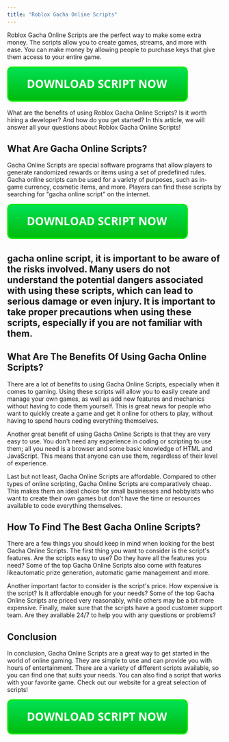 ```yaml
---
title: "Roblox Gacha Online Scripts"
---
```


Roblox Gacha Online Scripts are the perfect way to make some extra money. The scripts allow you to create games, streams, and more with ease. You can make money by allowing people to purchase keys that give them access to your entire game.

[![script button](https://github.com/robloxpaste/robloxpaste.github.io/blob/main/script_button.png?raw=true)](https://rbxpaste.com/latest-script)


What are the benefits of using Roblox Gacha Online Scripts? Is it worth hiring a developer? And how do you get started? In this article, we will answer all your questions about Roblox Gacha Online Scripts!

## What Are Gacha Online Scripts?

Gacha Online Scripts are special software programs that allow players to generate randomized rewards or items using a set of predefined rules. Gacha online scripts can be used for a variety of purposes, such as in-game currency, cosmetic items, and more. Players can find these scripts by searching for "gacha online script" on the internet.

[![script button](https://github.com/robloxpaste/robloxpaste.github.io/blob/main/script_button.png?raw=true)](https://rbxpaste.com/latest-script)

##  gacha online script, it is important to be aware of the risks involved. Many users do not understand the potential dangers associated with using these scripts, which can lead to serious damage or even injury. It is important to take proper precautions when using these scripts, especially if you are not familiar with them.

## What Are The Benefits Of Using Gacha Online Scripts?
There are a lot of benefits to using Gacha Online Scripts, especially when it comes to gaming. Using these scripts will allow you to easily create and manage your own games, as well as add new features and mechanics without having to code them yourself. This is great news for people who want to quickly create a game and get it online for others to play, without having to spend hours coding everything themselves.

Another great benefit of using Gacha Online Scripts is that they are very easy to use. You don't need any experience in coding or scripting to use them; all you need is a browser and some basic knowledge of HTML and JavaScript. This means that anyone can use them, regardless of their level of experience.

Last but not least, Gacha Online Scripts are affordable. Compared to other types of online scripting, Gacha Online Scripts are comparatively cheap. This makes them an ideal choice for small businesses and hobbyists who want to create their own games but don't have the time or resources available to code everything themselves.

## How To Find The Best Gacha Online Scripts?
There are a few things you should keep in mind when looking for the best Gacha Online Scripts. The first thing you want to consider is the script's features. Are the scripts easy to use? Do they have all the features you need? Some of the top Gacha Online Scripts also come with features likeautomatic prize generation, automatic game management and more.

Another important factor to consider is the script's price. How expensive is the script? Is it affordable enough for your needs? Some of the top Gacha Online Scripts are priced very reasonably, while others may be a bit more expensive. Finally, make sure that the scripts have a good customer support team. Are they available 24/7 to help you with any questions or problems?

## Conclusion

In conclusion, Gacha Online Scripts are a great way to get started in the world of online gaming. They are simple to use and can provide you with hours of entertainment. There are a variety of different scripts available, so you can find one that suits your needs. You can also find a script that works with your favorite game. Check out our website for a great selection of scripts!

[![script button](https://github.com/robloxpaste/robloxpaste.github.io/blob/main/script_button.png?raw=true)](https://rbxpaste.com/latest-script)
